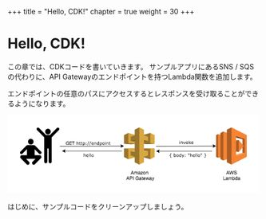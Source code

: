 +++
title = "Hello, CDK!"
chapter = true
weight = 30
+++

# Hello, CDK!

この章では、CDKコードを書いていきます。
サンプルアプリにあるSNS / SQSの代わりに、API Gatewayのエンドポイントを持つLambda関数を追加します。

エンドポイントの任意のパスにアクセスするとレスポンスを受け取ることができるようになります。

![](/images/hello-arch.png)

はじめに、サンプルコードをクリーンアップしましょう。

